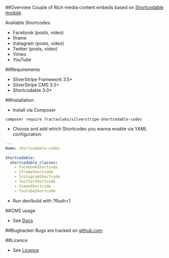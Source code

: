 ##Overview
Couple of Rich-media content embeds based on [Shortcodable module](https://github.com/sheadawson/silverstripe-shortcodable/).

Available Shortcodes:
 * Facebook (posts, video)
 * Iframe
 * Instagram (posts, video)
 * Twitter (posts, video)
 * Vimeo
 * YouTube


##Requirements
 * SilverStripe Framework 3.5+
 * SilverStripe CMS 3.5+
 * Shortcodable 3.0+


##Installation
 * Install via Composer
```
composer require fractaslabs/silverstripe-shortcodable-codes
```
 * Choose and add which Shortcodes you wanna enable via YAML configuration:
```yaml
---
Name: shortcodable-codes
---
Shortcodable:
  shortcodable_classes:
    - FacebookShortcode
    - IframeShortcode
    - InstagramShortcode
    - TwitterShortcode
    - VimeoShortcode
    - YoutubeShortcode
```
 * Run dev/build with ?flush=1


##CMS usage
 * See [Docs](https://github.com/fractaslabs/silverstripe-shortcodable-codes/docs/en/userguide.md)


##Bugtracker
Bugs are tracked on [github.com](https://github.com/fractaslabs/silverstripe-shortcodable-codes/issues)


##Licence
 * See [Licence](https://github.com/fractaslabs/silverstripe-shortcodable-codes/LICENSE)
